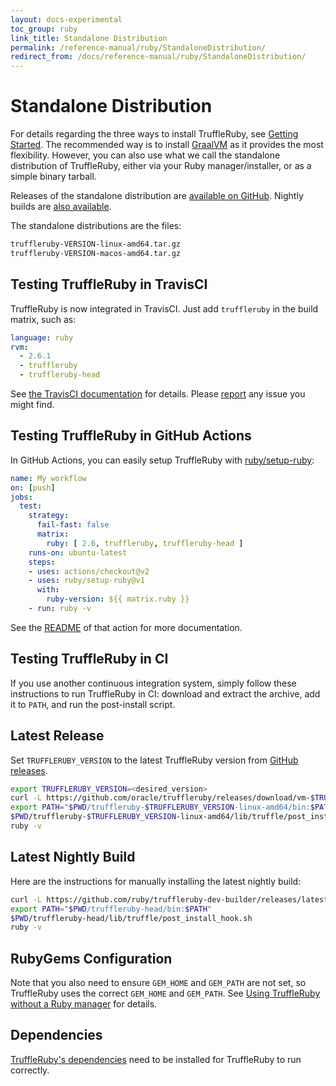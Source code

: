 ```yaml
---
layout: docs-experimental
toc_group: ruby
link_title: Standalone Distribution
permalink: /reference-manual/ruby/StandaloneDistribution/
redirect_from: /docs/reference-manual/ruby/StandaloneDistribution/
---
```

# Standalone Distribution

For details regarding the three ways to install TruffleRuby, see [Getting Started](../../README.md#getting-started).
The recommended way is to install [GraalVM](installing-graalvm.md) as it provides the most flexibility.
However, you can also use what we call the standalone distribution of TruffleRuby, either via your Ruby manager/installer, or as a simple binary tarball.

Releases of the standalone distribution are [available on GitHub](https://github.com/oracle/truffleruby/releases/latest).
Nightly builds are [also available](https://github.com/ruby/truffleruby-dev-builder/releases/latest).

The standalone distributions are the files:
```bash
truffleruby-VERSION-linux-amd64.tar.gz
truffleruby-VERSION-macos-amd64.tar.gz
```

## Testing TruffleRuby in TravisCI

TruffleRuby is now integrated in TravisCI.
Just add `truffleruby` in the build matrix, such as:

```yaml
language: ruby
rvm:
  - 2.6.1
  - truffleruby
  - truffleruby-head
```

See [the TravisCI documentation](https://docs.travis-ci.com/user/languages/ruby#truffleruby) for details.
Please [report](https://github.com/oracle/truffleruby/issues) any issue you might find.

## Testing TruffleRuby in GitHub Actions

In GitHub Actions, you can easily setup TruffleRuby with [ruby/setup-ruby](https://github.com/ruby/setup-ruby):

```yaml
name: My workflow
on: [push]
jobs:
  test:
    strategy:
      fail-fast: false
      matrix:
        ruby: [ 2.6, truffleruby, truffleruby-head ]
    runs-on: ubuntu-latest
    steps:
    - uses: actions/checkout@v2
    - uses: ruby/setup-ruby@v1
      with:
        ruby-version: ${{ matrix.ruby }}
    - run: ruby -v
```

See the [README](https://github.com/marketplace/actions/setup-ruby-jruby-and-truffleruby) of that action for more documentation.

## Testing TruffleRuby in CI

If you use another continuous integration system, simply follow these instructions to run TruffleRuby in CI: download and extract the archive, add it to `PATH`, and run the post-install script.

## Latest Release

Set `TRUFFLERUBY_VERSION` to the latest TruffleRuby version from [GitHub releases](https://github.com/oracle/truffleruby/releases/latest).

```bash
export TRUFFLERUBY_VERSION=<desired_version>
curl -L https://github.com/oracle/truffleruby/releases/download/vm-$TRUFFLERUBY_VERSION/truffleruby-$TRUFFLERUBY_VERSION-linux-amd64.tar.gz | tar xz
export PATH="$PWD/truffleruby-$TRUFFLERUBY_VERSION-linux-amd64/bin:$PATH"
$PWD/truffleruby-$TRUFFLERUBY_VERSION-linux-amd64/lib/truffle/post_install_hook.sh
ruby -v
```

## Latest Nightly Build

Here are the instructions for manually installing the latest nightly build:

```bash
curl -L https://github.com/ruby/truffleruby-dev-builder/releases/latest/download/truffleruby-head-ubuntu-18.04.tar.gz | tar xz
export PATH="$PWD/truffleruby-head/bin:$PATH"
$PWD/truffleruby-head/lib/truffle/post_install_hook.sh
ruby -v
```

## RubyGems Configuration

Note that you also need to ensure `GEM_HOME` and `GEM_PATH` are not set, so TruffleRuby uses the correct `GEM_HOME` and `GEM_PATH`.
See [Using TruffleRuby without a Ruby manager](ruby-managers.md#using-truffleruby-without-a-ruby-manager)
for details.

## Dependencies

[TruffleRuby's dependencies](../../README.md#dependencies) need to be installed for TruffleRuby to run correctly.
